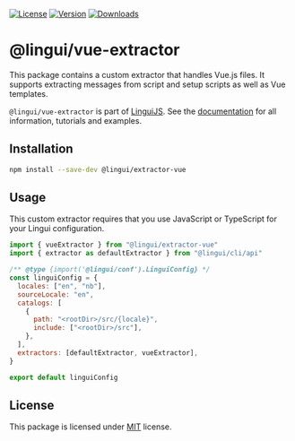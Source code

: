 [![License][badge-license]][license]
[![Version][badge-version]][package]
[![Downloads][badge-downloads]][package]

# @lingui/vue-extractor

This package contains a custom extractor that handles Vue.js files. It supports extracting messages from script and setup scripts as well as Vue templates.

`@lingui/vue-extractor` is part of [LinguiJS][linguijs]. See the [documentation][documentation] for all information, tutorials and examples.

## Installation

```sh
npm install --save-dev @lingui/extractor-vue
```

## Usage

This custom extractor requires that you use JavaScript or TypeScript for your Lingui configuration.

```js
import { vueExtractor } from "@lingui/extractor-vue"
import { extractor as defaultExtractor } from "@lingui/cli/api"

/** @type {import('@lingui/conf').LinguiConfig} */
const linguiConfig = {
  locales: ["en", "nb"],
  sourceLocale: "en",
  catalogs: [
    {
      path: "<rootDir>/src/{locale}",
      include: ["<rootDir>/src"],
    },
  ],
  extractors: [defaultExtractor, vueExtractor],
}

export default linguiConfig
```

## License

This package is licensed under [MIT][license] license.

[license]: https://github.com/lingui/js-lingui/blob/main/LICENSE
[linguijs]: https://github.com/lingui/js-lingui
[documentation]: https://lingui.dev/tutorials/extractor-vue
[package]: https://www.npmjs.com/package/@lingui/extractor-vue
[badge-downloads]: https://img.shields.io/npm/dw/@lingui/extractor-vue.svg
[badge-version]: https://img.shields.io/npm/v/@lingui/extractor-vue.svg
[badge-license]: https://img.shields.io/npm/l/@lingui/extractor-vue.svg
